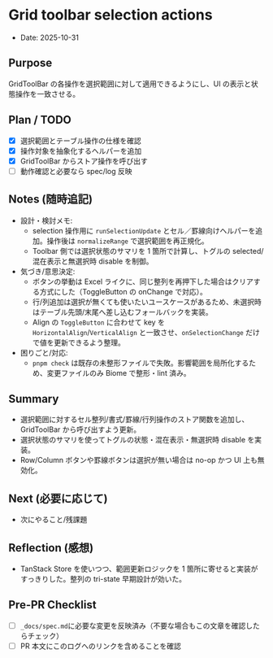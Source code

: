 # Grid toolbar selection actions

- Date: 2025-10-31

## Purpose

GridToolBar の各操作を選択範囲に対して適用できるようにし、UI の表示と状態操作を一致させる。

## Plan / TODO

- [x] 選択範囲とテーブル操作の仕様を確認
- [x] 操作対象を抽象化するヘルパーを追加
- [x] GridToolBar からストア操作を呼び出す
- [ ] 動作確認と必要なら spec/log 反映

## Notes (随時追記)

- 設計・検討メモ:
  - selection 操作用に `runSelectionUpdate` とセル／罫線向けヘルパーを追加。操作後は `normalizeRange` で選択範囲を再正規化。
  - Toolbar 側では選択状態のサマリを 1 箇所で計算し、トグルの selected/混在表示と無選択時 disable を制御。
- 気づき/意思決定:
  - ボタンの挙動は Excel ライクに、同じ整列を再押下した場合はクリアする方式にした（ToggleButton の onChange で対応）。
  - 行/列追加は選択が無くても使いたいユースケースがあるため、未選択時はテーブル先頭/末尾へ差し込むフォールバックを実装。
  - Align の `ToggleButton` に合わせて key を `HorizontalAlign`/`VerticalAlign` と一致させ、`onSelectionChange` だけで値を更新できるよう整理。
- 困りごと/対応:
  - `pnpm check` は既存の未整形ファイルで失敗。影響範囲を局所化するため、変更ファイルのみ Biome で整形・lint 済み。

## Summary

- 選択範囲に対するセル整列/書式/罫線/行列操作のストア関数を追加し、GridToolBar から呼び出すよう更新。
- 選択状態のサマリを使ってトグルの状態・混在表示・無選択時 disable を実装。
- Row/Column ボタンや罫線ボタンは選択が無い場合は no-op かつ UI 上も無効化。

## Next (必要に応じて)

- 次にやること/残課題

## Reflection (感想)

- TanStack Store を使いつつ、範囲更新ロジックを 1 箇所に寄せると実装がすっきりした。整列の tri-state 早期設計が効いた。

## Pre-PR Checklist

- [ ] `_docs/spec.md`に必要な変更を反映済み（不要な場合もこの文章を確認したらチェック）
- [ ] PR 本文にこのログへのリンクを含めることを確認
